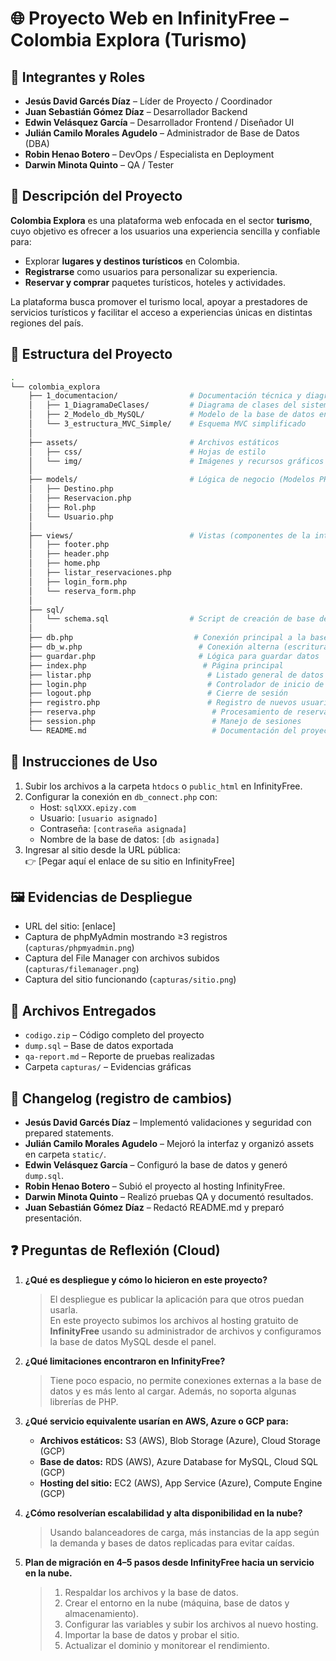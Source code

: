 # 🌐 Proyecto Web en InfinityFree – **Colombia Explora (Turismo)**

## 👥 Integrantes y Roles
- **Jesús David Garcés Díaz** – Líder de Proyecto / Coordinador  
- **Juan Sebastián Gómez Díaz** – Desarrollador Backend  
- **Edwin Velásquez García** – Desarrollador Frontend / Diseñador UI  
- **Julián Camilo Morales Agudelo** – Administrador de Base de Datos (DBA)  
- **Robin Henao Botero** – DevOps / Especialista en Deployment  
- **Darwin Minota Quinto** – QA / Tester  

## 📖 Descripción del Proyecto
**Colombia Explora** es una plataforma web enfocada en el sector **turismo**, cuyo objetivo es ofrecer a los usuarios una experiencia sencilla y confiable para:  

- Explorar **lugares y destinos turísticos** en Colombia.  
- **Registrarse** como usuarios para personalizar su experiencia.  
- **Reservar y comprar** paquetes turísticos, hoteles y actividades.  

La plataforma busca promover el turismo local, apoyar a prestadores de servicios turísticos y facilitar el acceso a experiencias únicas en distintas regiones del país.  

## 📂 Estructura del Proyecto

```bash
.
└── colombia_explora
    ├── 1_documentacion/                # Documentación técnica y diagramas
    │   ├── 1_DiagramaDeClases/         # Diagrama de clases del sistema
    │   ├── 2_Modelo_db_MySQL/          # Modelo de la base de datos en MySQL
    │   └── 3_estructura_MVC_Simple/    # Esquema MVC simplificado
    │
    ├── assets/                         # Archivos estáticos
    │   ├── css/                        # Hojas de estilo
    │   └── img/                        # Imágenes y recursos gráficos
    │
    ├── models/                         # Lógica de negocio (Modelos PHP)
    │   ├── Destino.php
    │   ├── Reservacion.php
    │   ├── Rol.php
    │   └── Usuario.php
    │
    ├── views/                          # Vistas (componentes de la interfaz)
    │   ├── footer.php
    │   ├── header.php
    │   ├── home.php
    │   ├── listar_reservaciones.php
    │   ├── login_form.php
    │   └── reserva_form.php
    │
    ├── sql/
    │   └── schema.sql                  # Script de creación de base de datos
    │
    ├── db.php                           # Conexión principal a la base de datos
    ├── db_w.php                          # Conexión alterna (escritura)
    ├── guardar.php                       # Lógica para guardar datos
    ├── index.php                          # Página principal
    ├── listar.php                          # Listado general de datos
    ├── login.php                           # Controlador de inicio de sesión
    ├── logout.php                          # Cierre de sesión
    ├── registro.php                        # Registro de nuevos usuarios
    ├── reserva.php                          # Procesamiento de reservas
    ├── session.php                          # Manejo de sesiones
    └── README.md                            # Documentación del proyecto

```

## 🚀 Instrucciones de Uso
1. Subir los archivos a la carpeta `htdocs` o `public_html` en InfinityFree.  
2. Configurar la conexión en `db_connect.php` con:
   - Host: `sqlXXX.epizy.com`
   - Usuario: `[usuario asignado]`
   - Contraseña: `[contraseña asignada]`
   - Nombre de la base de datos: `[db asignada]`
3. Ingresar al sitio desde la URL pública:  
   👉 [Pegar aquí el enlace de su sitio en InfinityFree]

## 🖼️ Evidencias de Despliegue
- URL del sitio: [enlace]
- Captura de phpMyAdmin mostrando ≥3 registros (`capturas/phpmyadmin.png`)  
- Captura del File Manager con archivos subidos (`capturas/filemanager.png`)  
- Captura del sitio funcionando (`capturas/sitio.png`)

## 📂 Archivos Entregados
- `codigo.zip` – Código completo del proyecto  
- `dump.sql` – Base de datos exportada  
- `qa-report.md` – Reporte de pruebas realizadas  
- Carpeta `capturas/` – Evidencias gráficas  

## 📝 Changelog (registro de cambios)
- **Jesús David Garcés Díaz** – Implementó validaciones y seguridad con prepared statements.  
- **Julián Camilo Morales Agudelo** – Mejoró la interfaz y organizó assets en carpeta `static/`.  
- **Edwin Velásquez García** – Configuró la base de datos y generó `dump.sql`.  
- **Robin Henao Botero** – Subió el proyecto al hosting InfinityFree.  
- **Darwin Minota Quinto** – Realizó pruebas QA y documentó resultados.  
- **Juan Sebastián Gómez Díaz** – Redactó README.md y preparó presentación.  

## ❓ Preguntas de Reflexión (Cloud)

1. **¿Qué es despliegue y cómo lo hicieron en este proyecto?**  
   > El despliegue es publicar la aplicación para que otros puedan usarla.  
   > En este proyecto subimos los archivos al hosting gratuito de **InfinityFree** usando su administrador de archivos y configuramos la base de datos MySQL desde el panel.

2. **¿Qué limitaciones encontraron en InfinityFree?**  
   > Tiene poco espacio, no permite conexiones externas a la base de datos y es más lento al cargar. Además, no soporta algunas librerías de PHP.

3. **¿Qué servicio equivalente usarían en AWS, Azure o GCP para:**  
   - **Archivos estáticos:** S3 (AWS), Blob Storage (Azure), Cloud Storage (GCP)  
   - **Base de datos:** RDS (AWS), Azure Database for MySQL, Cloud SQL (GCP)  
   - **Hosting del sitio:** EC2 (AWS), App Service (Azure), Compute Engine (GCP)

4. **¿Cómo resolverían escalabilidad y alta disponibilidad en la nube?**  
   > Usando balanceadores de carga, más instancias de la app según la demanda y bases de datos replicadas para evitar caídas.

5. **Plan de migración en 4–5 pasos desde InfinityFree hacia un servicio en la nube.**  
   > 1. Respaldar los archivos y la base de datos.  
   > 2. Crear el entorno en la nube (máquina, base de datos y almacenamiento).  
   > 3. Configurar las variables y subir los archivos al nuevo hosting.  
   > 4. Importar la base de datos y probar el sitio.  
   > 5. Actualizar el dominio y monitorear el rendimiento.
